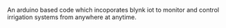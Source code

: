 An arduino  based code which incoporates blynk iot to monitor and control irrigation systems from anywhere at anytime.
